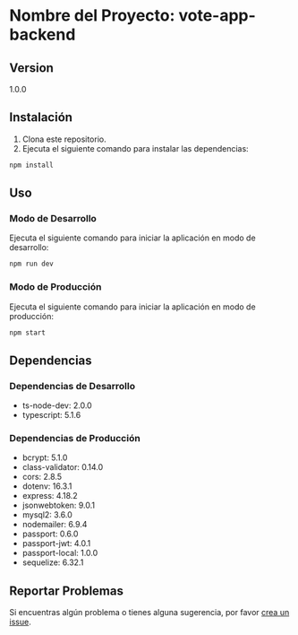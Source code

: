 # Nombre del Proyecto: vote-app-backend

## Version
1.0.0

## Instalación
1. Clona este repositorio.
2. Ejecuta el siguiente comando para instalar las dependencias:
```bash
npm install
```

## Uso
### Modo de Desarrollo
Ejecuta el siguiente comando para iniciar la aplicación en modo de desarrollo:
```bash
npm run dev
```

### Modo de Producción
Ejecuta el siguiente comando para iniciar la aplicación en modo de producción:
```bash
npm start
```

## Dependencias
### Dependencias de Desarrollo
- ts-node-dev: 2.0.0
- typescript: 5.1.6

### Dependencias de Producción
- bcrypt: 5.1.0
- class-validator: 0.14.0
- cors: 2.8.5
- dotenv: 16.3.1
- express: 4.18.2
- jsonwebtoken: 9.0.1
- mysql2: 3.6.0
- nodemailer: 6.9.4
- passport: 0.6.0
- passport-jwt: 4.0.1
- passport-local: 1.0.0
- sequelize: 6.32.1

## Reportar Problemas
Si encuentras algún problema o tienes alguna sugerencia, por favor [crea un issue](https://github.com/sebafermanelli/vote-app-backend/issues).